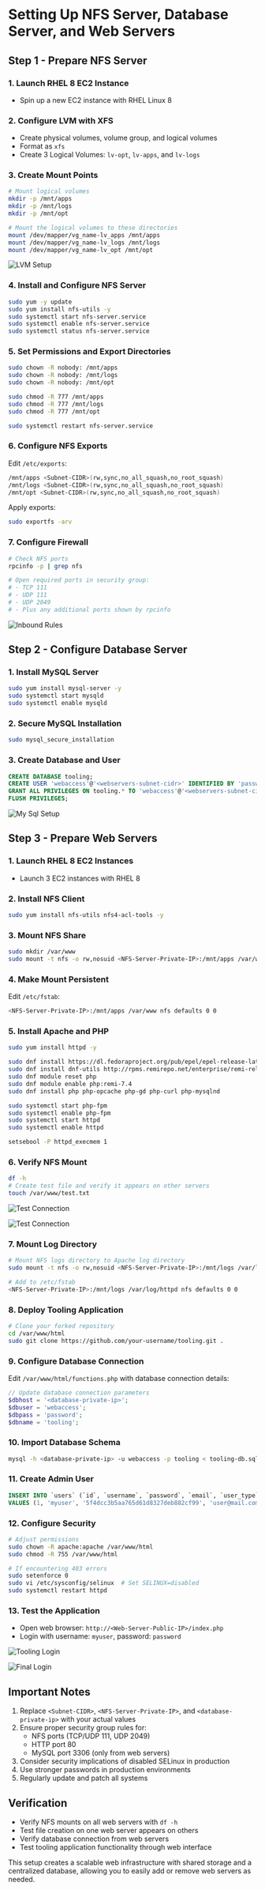 # Setting Up NFS Server, Database Server, and Web Servers

## Step 1 - Prepare NFS Server

### 1. Launch RHEL 8 EC2 Instance
- Spin up a new EC2 instance with RHEL Linux 8

### 2. Configure LVM with XFS
- Create physical volumes, volume group, and logical volumes
- Format as `xfs` 
- Create 3 Logical Volumes: `lv-opt`, `lv-apps`, and `lv-logs`

### 3. Create Mount Points
```bash
# Mount logical volumes
mkdir -p /mnt/apps
mkdir -p /mnt/logs
mkdir -p /mnt/opt

# Mount the logical volumes to these directories
mount /dev/mapper/vg_name-lv_apps /mnt/apps
mount /dev/mapper/vg_name-lv_logs /mnt/logs
mount /dev/mapper/vg_name-lv_opt /mnt/opt
```
 ![LVM Setup](screenshots/lvm_setup.png)


### 4. Install and Configure NFS Server
```bash
sudo yum -y update
sudo yum install nfs-utils -y
sudo systemctl start nfs-server.service
sudo systemctl enable nfs-server.service
sudo systemctl status nfs-server.service
```

### 5. Set Permissions and Export Directories
```bash
sudo chown -R nobody: /mnt/apps
sudo chown -R nobody: /mnt/logs
sudo chown -R nobody: /mnt/opt

sudo chmod -R 777 /mnt/apps
sudo chmod -R 777 /mnt/logs
sudo chmod -R 777 /mnt/opt

sudo systemctl restart nfs-server.service
```

### 6. Configure NFS Exports
Edit `/etc/exports`:
```bash
/mnt/apps <Subnet-CIDR>(rw,sync,no_all_squash,no_root_squash)
/mnt/logs <Subnet-CIDR>(rw,sync,no_all_squash,no_root_squash)
/mnt/opt <Subnet-CIDR>(rw,sync,no_all_squash,no_root_squash)
```

Apply exports:
```bash
sudo exportfs -arv
```

### 7. Configure Firewall
```bash
# Check NFS ports
rpcinfo -p | grep nfs

# Open required ports in security group:
# - TCP 111
# - UDP 111
# - UDP 2049
# - Plus any additional ports shown by rpcinfo
```
![Inbound Rules](screenshots/inbound_rules.png)
## Step 2 - Configure Database Server

### 1. Install MySQL Server
```bash
sudo yum install mysql-server -y
sudo systemctl start mysqld
sudo systemctl enable mysqld
```

### 2. Secure MySQL Installation
```bash
sudo mysql_secure_installation
```

### 3. Create Database and User
```sql
CREATE DATABASE tooling;
CREATE USER 'webaccess'@'<webservers-subnet-cidr>' IDENTIFIED BY 'password';
GRANT ALL PRIVILEGES ON tooling.* TO 'webaccess'@'<webservers-subnet-cidr>';
FLUSH PRIVILEGES;
```


![My Sql Setup](screenshots/My_sql_server_setup.png)

## Step 3 - Prepare Web Servers

### 1. Launch RHEL 8 EC2 Instances
- Launch 3 EC2 instances with RHEL 8

### 2. Install NFS Client
```bash
sudo yum install nfs-utils nfs4-acl-tools -y
```

### 3. Mount NFS Share
```bash
sudo mkdir /var/www
sudo mount -t nfs -o rw,nosuid <NFS-Server-Private-IP>:/mnt/apps /var/www
```


### 4. Make Mount Persistent
Edit `/etc/fstab`:
```bash
<NFS-Server-Private-IP>:/mnt/apps /var/www nfs defaults 0 0
```

### 5. Install Apache and PHP
```bash
sudo yum install httpd -y

sudo dnf install https://dl.fedoraproject.org/pub/epel/epel-release-latest-8.noarch.rpm
sudo dnf install dnf-utils http://rpms.remirepo.net/enterprise/remi-release-8.rpm
sudo dnf module reset php
sudo dnf module enable php:remi-7.4
sudo dnf install php php-opcache php-gd php-curl php-mysqlnd

sudo systemctl start php-fpm
sudo systemctl enable php-fpm
sudo systemctl start httpd
sudo systemctl enable httpd

setsebool -P httpd_execmem 1
```

### 6. Verify NFS Mount
```bash
df -h
# Create test file and verify it appears on other servers
touch /var/www/test.txt
```
![Test Connection](screenshots/test_conection_2.png)

![Test Connection](screenshots/test_conection_1.png)
### 7. Mount Log Directory
```bash
# Mount NFS logs directory to Apache log directory
sudo mount -t nfs -o rw,nosuid <NFS-Server-Private-IP>:/mnt/logs /var/log/httpd

# Add to /etc/fstab
<NFS-Server-Private-IP>:/mnt/logs /var/log/httpd nfs defaults 0 0
```

### 8. Deploy Tooling Application
```bash
# Clone your forked repository
cd /var/www/html
sudo git clone https://github.com/your-username/tooling.git .
```

### 9. Configure Database Connection
Edit `/var/www/html/functions.php` with database connection details:
```php
// Update database connection parameters
$dbhost = '<database-private-ip>';
$dbuser = 'webaccess';
$dbpass = 'password';
$dbname = 'tooling';
```

### 10. Import Database Schema
```bash
mysql -h <database-private-ip> -u webaccess -p tooling < tooling-db.sql
```

### 11. Create Admin User
```sql
INSERT INTO `users` (`id`, `username`, `password`, `email`, `user_type`, `status`) 
VALUES (1, 'myuser', '5f4dcc3b5aa765d61d8327deb882cf99', 'user@mail.com', 'admin', '1');
```

### 12. Configure Security
```bash
# Adjust permissions
sudo chown -R apache:apache /var/www/html
sudo chmod -R 755 /var/www/html

# If encountering 403 errors
sudo setenforce 0
sudo vi /etc/sysconfig/selinux  # Set SELINUX=disabled
sudo systemctl restart httpd
```

### 13. Test the Application
- Open web browser: `http://<Web-Server-Public-IP>/index.php`
- Login with username: `myuser`, password: `password`

![Tooling Login](screenshots/tooling_login.png)

![Final Login](screenshots/final_login.png)


## Important Notes

1. Replace `<Subnet-CIDR>`, `<NFS-Server-Private-IP>`, and `<database-private-ip>` with your actual values
2. Ensure proper security group rules for:
   - NFS ports (TCP/UDP 111, UDP 2049)
   - HTTP port 80
   - MySQL port 3306 (only from web servers)
3. Consider security implications of disabled SELinux in production
4. Use stronger passwords in production environments
5. Regularly update and patch all systems

## Verification

- Verify NFS mounts on all web servers with `df -h`
- Test file creation on one web server appears on others
- Verify database connection from web servers
- Test tooling application functionality through web interface

This setup creates a scalable web infrastructure with shared storage and a centralized database, allowing you to easily add or remove web servers as needed.